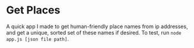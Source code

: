 # Get Places
A quick app I made to get human-friendly place names from ip addresses, and get a unique, sorted set of these names if desired.  To test, run `node app.js [json file path]`.
